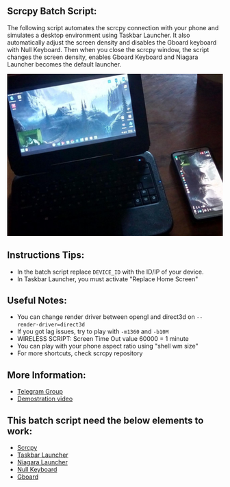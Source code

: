 ## Scrcpy Batch Script:
The following script automates the scrcpy connection with your phone and simulates a desktop environment using Taskbar Launcher. It also automatically adjust the screen density and disables the Gboard keyboard with Null Keyboard. Then when you close the scrcpy window, the script changes the screen density, enables Gboard Keyboard and Niagara Launcher becomes the default launcher.

![screenshot](Screenshots/0.jpg)
## Instructions Tips:
* In the batch script replace `DEVICE_ID` with the ID/IP of your device.
* In Taskbar Launcher, you must activate "Replace Home Screen"
## Useful Notes: 
* You can change render driver between opengl and direct3d on `--render-driver=direct3d`
* If you got lag issues, try to play with `-m1360` and `-b10M`
* WIRELESS SCRIPT: Screen Time Out value 60000 = 1 minute
* You can play with your phone aspect ratio using "shell wm size"
* For more shortcuts, check scrcpy repository
## More Information: 
* [Telegram Group](https://t.me/joinchat/SLlAIfdCFxLeexVB)
* [Demostration video](https://youtu.be/n6CgGz_69eI)
## This batch script need the below elements to work:
* [Scrcpy](https://github.com/Genymobile/scrcpy)
* [Taskbar Launcher](https://github.com/farmerbb/Taskbar)
* [Niagara Launcher](https://github.com/8bitPit/Niagara-Issues)
* [Null Keyboard](https://play.google.com/store/apps/details?id=com.wparam.nullkeyboard&hl=en)
* [Gboard](https://play.google.com/store/apps/details?id=com.google.android.inputmethod.latin&hl=en)
